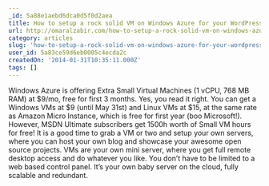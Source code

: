 ```yaml
---
_id: 5a88e1aebd6dca0d5f0d2aea
title: How to setup a rock solid VM on Windows Azure for your WordPress blogs
url: http://omaralzabir.com/how-to-setup-a-rock-solid-vm-on-windows-azure-for-your-wordpress-blogs/
category: articles
slug: 'how-to-setup-a-rock-solid-vm-on-windows-azure-for-your-wordpress-blogs'
user_id: 5a83ce59d6eb0005c4ecda2c
createdOn: '2014-01-31T10:35:11.000Z'
tags: []
---
```


Windows Azure is offering Extra Small Virtual Machines (1 vCPU, 768 MB RAM) at $9/mo, free for first 3 months. Yes, you read it right. You can get a Windows VMs at $9 (until May 31st) and Linux VMs at $15, at the same rate as Amazon Micro Instance, which is free for first year (boo Microsoft!). However, MSDN Ultimate subscribers get 1500h worth of Small VM hours for free! It is a good time to grab a VM or two and setup your own servers, where you can host your own blog and showcase your awesome open source projects. VMs are your own mini server, where you get full remote desktop access and do whatever you like. You don’t have to be limited to a web based control panel. It’s your own baby server on the cloud, fully scalable and redundant.
